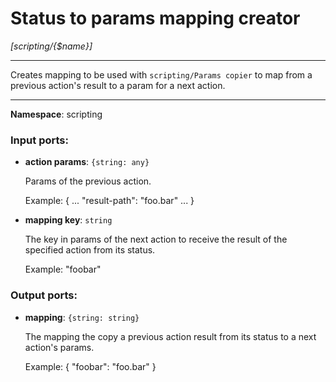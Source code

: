 # Status to params mapping creator

_[scripting/{$name}]_

---

Creates mapping to be used with `scripting/Params copier` to map from a previous action's result to a param for a next action.

---

__Namespace__: scripting

### Input ports:

* __action params__: ` {string: any} `

    Params of the previous action.
    
    Example:
    {
    ...
    "result-path": "foo.bar"
    ...
    }


* __mapping key__: ` string `

    The key in params of the next action to receive the result of the specified action from its status.
    
    Example:
    "foobar"

### Output ports:

* __mapping__: ` {string: string} `

    The mapping the copy a previous action result from its status to a next action's params.
    
    Example:
    { "foobar": "foo.bar" }

